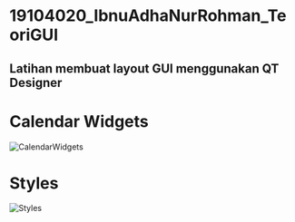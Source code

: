 # **19104020_IbnuAdhaNurRohman_TeoriGUI**
## Latihan membuat layout GUI menggunakan QT Designer

# **Calendar Widgets**
![CalendarWidgets](https://user-images.githubusercontent.com/72426221/114382399-843ee680-9bb6-11eb-8f5c-0d5bdb4690e6.png)

# **Styles**
![Styles](https://user-images.githubusercontent.com/72426221/114382463-96208980-9bb6-11eb-84e6-23bafa82d743.png)
